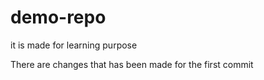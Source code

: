 # demo-repo
it is made for learning purpose


There are changes that has been made for the first commit